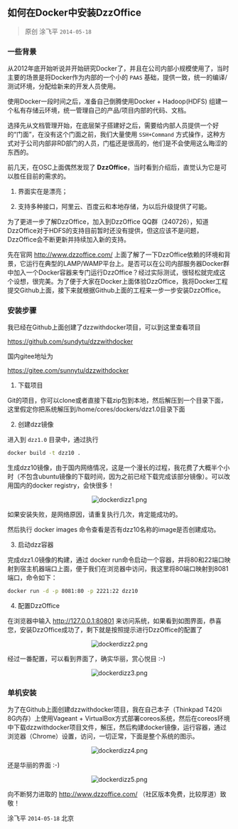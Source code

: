 ## 如何在Docker中安装DzzOffice

> 原创 涂飞平  `2014-05-18`

### 一些背景

从2012年底开始听说并开始研究Docker了，并且在公司内部小规模使用了，当时主要的场景是将Docker作为内部的一个小的 `PAAS` 基础，提供一致，统一的编译/测试环境，分配给新来的开发人员使用。


使用Docker一段时间之后，准备自己倒腾使用Docker + Hadoop(HDFS) 组建一个私有存储云环境，统一管理自己的产品/项目内部的代码、文档。

选择先从文档管理开始，在底层架子搭建好之后，需要给内部人员提供一个好的“门面”，在没有这个门面之前，我们大量使用 `SSH+Command` 方式操作，这种方式对于公司内部非RD部门的人员，门槛还是很高的，他们是不会使用这么晦涩的东西的。

前几天，在OSC上面偶然发现了 **DzzOffice**，当时看到介绍后，直觉认为它是可以胜任目前的需求的。



1. 界面实在是漂亮；

2. 支持多种接口，阿里云、百度云和本地存储，为以后升级提供了可能。



为了更进一步了解DzzOffice，加入到DzzOffice QQ群（240726），知道DzzOffice对于HDFS的支持目前暂时还没有提供，但这应该不是问题，DzzOffice会不断更新并持续加入新的支持。



先在官网 http://www.dzzoffice.com/ 上面了解了一下DzzOffice依赖的环境和背景，它运行在典型的LAMP/WAMP平台上。是否可以在公司内部服务器Docker群中加入一个Docker容器来专门运行DzzOffice？经过实际测试，很轻松就完成这个设想，很完美。为了便于大家在Docker上面体验DzzOffice，我将Docker工程提交Github上面，接下来就根据Github上面的工程来一步一步安装DzzOffice。



### 安装步骤

我已经在Github上面创建了dzzwithdocker项目，可以到这里查看项目

https://github.com/sundytu/dzzwithdocker

国内gitee地址为

https://gitee.com/sunnytu/dzzwithdocker



1. 下载项目

Git的项目，你可以clone或者直接下载zip包到本地，然后解压到一个目录下面，这里假定你把系统解压到/home/cores/dockers/dzz1.0目录下面


2. 创建dzz镜像

进入到 `dzz1.0` 目录中，通过执行 

~~~bash
docker build -t dzz10 . 
~~~

生成dzz10镜像，由于国内网络情况，这是一个漫长的过程，我花费了大概半个小时（不包含ubuntu镜像的下载时间，因为之前已经下载完成该部分镜像）。可以改用国内的docker registry，会快很多！

<p style="text-align: center;"><img src="http://store.tufeiping.cn/dockerdizz1.png" alt="dockerdizz1.png"></p>

如果安装失败，是网络原因，请重复执行几次，肯定能成功的。

然后执行 docker images 命令查看是否有dzz10名称的image是否创建成功。



3. 启动dzz容器

完成dzz1.0镜像的构建，通过 docker run命令启动一个容器，并将80和22端口映射到宿主机器端口上面，便于我们在浏览器中访问，我这里将80端口映射到8081端口，命令如下：

~~~bash
docker run -d -p 8081:80 -p 2221:22 dzz10
~~~


4. 配置DzzOffice

在浏览器中输入 http://127.0.0.1:80801 来访问系统，如果看到如图界面，恭喜您，安装DzzOffice成功了，剩下就是按照提示进行DzzOffice的配置了

<p style="text-align: center;"><img src="http://store.tufeiping.cn/dockerdizz2.png" alt="dockerdizz2.png"></p>

经过一番配置，可以看到界面了，确实华丽，赏心悦目 :-)

<p style="text-align: center;"><img src="http://store.tufeiping.cn/dockerdizz3.png" alt="dockerdizz3.png"></p>

### 单机安装

为了在Github上面创建dzzwithdocker项目，我在自己本子（Thinkpad T420i 8G内存）上使用Vageant + VirtualBox方式部署coreos系统，然后在coreos环境中下载dzzwithdocker项目文件，解压，然后构建docker镜像，运行容器，通过浏览器（Chrome）设置，访问，一切正常，下面是整个系统的图示。

<p style="text-align: center;"><img src="http://store.tufeiping.cn/dockerdizz4.png" alt="dockerdizz4.png"></p>

还是华丽的界面 :-)

<p style="text-align: center;"><img src="http://store.tufeiping.cn/dockerdizz5.png" alt="dockerdizz5.png"></p>

向不断努力进取的 http://www.dzzoffice.com/ （社区版本免费，比较厚道）致敬！



涂飞平 `2014-05-18` 北京
 